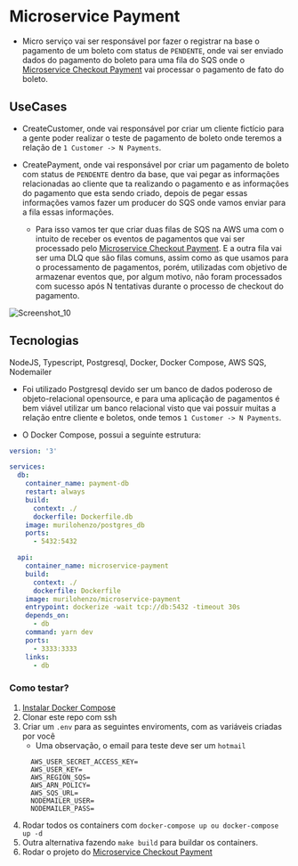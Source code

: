 # Microservice Payment
- Micro serviço vai ser responsável por fazer o registrar na base o pagamento de um boleto com status de ```PENDENTE```, onde vai ser enviado dados do pagamento do boleto para uma fila do SQS onde o [Microservice Checkout Payment](https://github.com/murilohenzo/microservice-checkout-payment) vai processar o pagamento de fato do boleto.
## UseCases
- CreateCustomer, onde vai responsável por criar um cliente fictício para a gente poder realizar o teste de pagamento de boleto onde teremos a relação de ```1 Customer -> N Payments```.
- CreatePayment, onde vai responsável por criar um pagamento de boleto com status de ```PENDENTE``` dentro da base, que vai pegar as informações relacionadas ao cliente que ta realizando o pagamento e as informações do pagamento que esta sendo criado, depois de pegar essas informações vamos fazer um producer do SQS onde vamos enviar para a fila essas informações.

    - Para isso vamos ter que criar duas filas de SQS na AWS uma com o intuito de receber os eventos de pagamentos que vai ser processado pelo [Microservice Checkout Payment](https://github.com/murilohenzo/microservice-checkout-payment). E a outra fila vai ser uma DLQ que são filas comuns, assim como as que usamos para o processamento de pagamentos, porém, utilizadas com objetivo de armazenar eventos que, por algum motivo, não foram processados com sucesso após N tentativas durante o processo de checkout do pagamento.

![Screenshot_10](https://user-images.githubusercontent.com/28688721/185530714-93fea336-7bdb-4e8a-a136-24ba041759ec.png)

## Tecnologias
NodeJS, Typescript, Postgresql, Docker, Docker Compose, AWS SQS, Nodemailer

- Foi utilizado Postgresql devido ser um banco de dados poderoso de objeto-relacional opensource, e para uma aplicação de pagamentos é bem viável utilizar um banco relacional visto que vai possuir muitas a relação entre cliente e boletos, onde temos  ```1 Customer -> N Payments```.

- O Docker Compose, possui a seguinte estrutura:
```yaml
version: '3'

services:
  db:
    container_name: payment-db
    restart: always
    build: 
      context: ./
      dockerfile: Dockerfile.db
    image: murilohenzo/postgres_db
    ports:
      - 5432:5432

  api:
    container_name: microservice-payment
    build: 
      context: ./
      dockerfile: Dockerfile
    image: murilohenzo/microservice-payment
    entrypoint: dockerize -wait tcp://db:5432 -timeout 30s 
    depends_on:
      - db
    command: yarn dev
    ports:
      - 3333:3333
    links:
      - db
```

### Como testar?

1. [Instalar Docker Compose](https://docs.docker.com/compose/install/)
2. Clonar este repo com ssh
3. Criar um ```.env``` para as seguintes enviroments, com as variáveis criadas por você
   - Uma observação, o email para teste deve ser um ```hotmail```
    ```.env 
      AWS_USER_SECRET_ACCESS_KEY=
      AWS_USER_KEY=
      AWS_REGION_SQS=
      AWS_ARN_POLICY=
      AWS_SQS_URL=
      NODEMAILER_USER=
      NODEMAILER_PASS=
    ```
4. Rodar todos os containers com `docker-compose up ou docker-compose up -d`
5. Outra alternativa fazendo `make build` para buildar os containers.
6. Rodar o projeto do [Microservice Checkout Payment](https://github.com/murilohenzo/microservice-checkout-payment)
